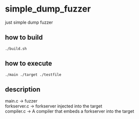 # simple_dump_fuzzer
just simple dump fuzzer

## how to build
```
./build.sh
```

## how to execute
```
./main ./target ./testfile
```

## description
main.c -> fuzzer   
forkserver.c -> forkserver injected into the target   
compiler.c -> A compiler that embeds a forkserver into the target   